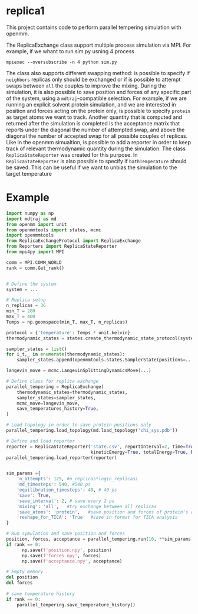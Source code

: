 # replica1

This project contains code to perform parallel tempering simulation with openmm.

The ReplicaExchange class support multiple process simulation via MPI.
For example, if we whant to run sim.py usning 4 process

```
mpiexec --oversubscribe -n 4 python sim.py

```
The class also supports different swapping method: is possible to specify if
`neighbors` replicas only should be exchanged or if is possible to attempt swaps between `all` the couples to
improve the mixing. 
During the simulation, it is also possible to save position and forces of any specific
part of the system, using a `mdtraj`-compatible selection. For example, if we are running an explicit
solvent protein simulation, and we are interested in position and forces acting on the protein only, is
possible to specify `protein` as target atoms we want to track. 
Another quantity that is computed and
returned after the simulation is completed is the acceptance matrix that reports under the diagonal
the number of attempted swap, and above the diagonal the number of accepted swap for all possible
couples of replicas.
Like in the openmm simualtion, is possible to add a reporter in order to keep track of relevant
thermodynamic quantity during the simulation. The class `ReplicaStateReporter` was created for this purpose. In
`ReplicaStateReporter` is also possible to specify if `bathTemperature` should be saved. This can be useful if we want
to unbias the simulation to the target temperature

# Example

~~~python
import numpy as np
import mdtraj as md
from openmm import unit
from openmmtools import states, mcmc
import openmmtools
from ReplicaExchangeProtocol import ReplicaExchange
from Reporters import ReplicaStateReporter
from mpi4py import MPI

comm = MPI.COMM_WORLD
rank = comm.Get_rank()


# Define the system
system = ...

# Replica setup
n_replicas = 36
min_T = 280
max_T = 400
Temps = np.geomspace(min_T, max_T, n_replicas)

protocol = {'temperature': Temps * unit.kelvin}
thermodynamic_states = states.create_thermodynamic_state_protocol(system,protocol)

sampler_states = list()
for i_t,_ in enumerate(thermodynamic_states):
    sampler_states.append(openmmtools.states.SamplerState(positions=...))

langevin_move = mcmc.LangevinSplittingDynamicsMove(...)

# Define class for replica exchange
parallel_tempering = ReplicaExchange(
    thermodynamic_states=thermodynamic_states, 
    sampler_states=sampler_states, 
    mcmc_move=langevin_move,
    save_temperatures_history=True,
)

# Load topology in order to save protein positions only
parallel_tempering.load_topology(md.load_topology('chi_sys.pdb'))

# Define and load reporter 
reporter = ReplicaStateReporter('state.csv', reportInterval=2, time=True, potentialEnergy=True,
                                kineticEnergy=True, totalEnergy=True, bathTemperature=True)
parallel_tempering.load_reporter(reporter)


sim_params ={
    'n_attempts': 129, #n_replicas*log(n_replicas)
    'md_timesteps': 540, #540 ps 
    'equilibration_timesteps': 40, # 40 ps
    'save': True, 
    'save_interval': 2, # save every 2 ps
    'mixing': 'all',   #try exchange between all replicas
    'save_atoms': 'protein',   #save position and forces of protein's atoms only
    'reshape_for_TICA': 'True'  #save in format for TICA analysis
}

# Run symulation and save position and forces
position, forces, acceptance = parallel_tempering.run(10, **sim_params)
if rank == 0:
      np.save(f'position.npy', position)
      np.save(f'forces.npy', forces)
      np.save(f'acceptance.npy', acceptance)

# Empty memory
del position
del forces
    
# save temperature history
if rank == 0:
    parallel_tempering.save_temperature_history()

~~~
